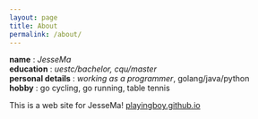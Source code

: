```yaml
---
layout: page
title: About
permalink: /about/
---
```

**name** : *JesseMa*<br>
**education** : *uestc/bachelor, cqu/master*<br>
**personal details** : *working as a programmer*, golang/java/python<br>
**hobby** : go cycling, go running, table tennis<br>


This is a web site for JesseMa! [playingboy.github.io](https://playingboy.github.io/)
